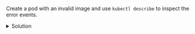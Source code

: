 Create a pod with an invalid image and use `kubectl describe` to inspect the error events.

<details><summary>Solution</summary>
<br>

```bash
kubectl -n session283884 run badpod --image=doesnotexist/broken
```{{exec}}

```bash
kubectl -n session283884 describe pod badpod
```{{exec}}

</details>